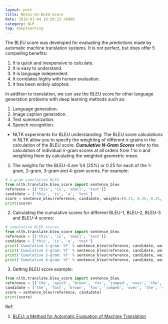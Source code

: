 ```yaml
---
layout: post 
title: Notes-On-BLEU-Score 
date: 2018-01-04 16:20:23 +0900 
category: NLP 
tag: deeplearning
---
```


The BLEU score was developed for evaluating the predictions made by automatic machine translation systems. It is not perfect, but does offer 5 compelling benefits:

1. It is quick and inexpensive to calculate.
2. It is easy to understand.
3. It is language independent.
4. It correlates highly with human evaluation.
5. It has been widely adopted.

In addition to translation, we can use the BLEU score for other language generation problems with deep learning methods such as:

1. Language generation.
2. Image caption generation.
3. Text summarization.
4. Speech recognition.

* NLTK experiments for BLEU understanding:
The BLEU score calculations in NLTK allow you to specify the weighting of different n-grams in the calculation of the BLEU score. **_Cumulative N-Gram Scores_** refer to the calculation of individual n-gram scores at all orders from 1 to n and weighting them by calculating the weighted geometric mean.

1. The weights for the BLEU-4 are 1/4 (25%) or 0.25 for each of the 1-gram, 2-gram, 3-gram and 4-gram scores. For example:

```python
# 4-gram cumulative BLEU
from nltk.translate.bleu_score import sentence_bleu
reference = [['this', 'is', 'small', 'test']]
candidate = ['this', 'is', 'a', 'test']
score = sentence_bleu(reference, candidate, weights=(0.25, 0.25, 0.25, 0.25))
print(score)
```
2. Calculating the cumulative scores for different BLEU-1, BLEU-2, BLEU-3 and BLEU-4 scores: 

```python
# cumulative BLEU scores
from nltk.translate.bleu_score import sentence_bleu
reference = [['this', 'is', 'small', 'test']]
candidate = ['this', 'is', 'a', 'test']
print('Cumulative 1-gram: %f' % sentence_bleu(reference, candidate, weights=(1, 0, 0, 0)))
print('Cumulative 2-gram: %f' % sentence_bleu(reference, candidate, weights=(0.5, 0.5, 0, 0)))
print('Cumulative 3-gram: %f' % sentence_bleu(reference, candidate, weights=(0.33, 0.33, 0.33, 0)))
print('Cumulative 4-gram: %f' % sentence_bleu(reference, candidate, weights=(0.25, 0.25, 0.25, 0.25)))
```
3. Getting BLEU score example: 

```python
from nltk.translate.bleu_score import sentence_bleu
reference = [['the', 'quick', 'brown', 'fox', 'jumped', 'over', 'the', 'lazy', 'dog']]
candidate = ['the', 'fast', 'brown', 'fox', 'jumped', 'over', 'the', 'sleepy', 'dog']
score = sentence_bleu(reference, candidate)
print(score)
```
 

Ref: 
1. [BLEU: a Method for Automatic Evaluation of Machine Translation](https://aclanthology.org/P02-1040.pdf)

